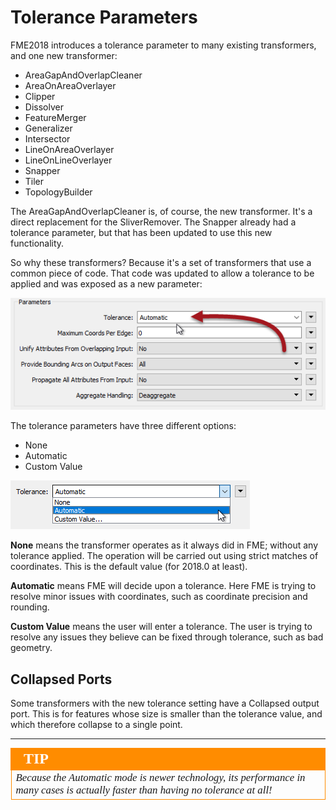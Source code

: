# Tolerance Parameters #

FME2018 introduces a tolerance parameter to many existing transformers, and one new transformer:

- AreaGapAndOverlapCleaner
- AreaOnAreaOverlayer
- Clipper
- Dissolver
- FeatureMerger
- Generalizer
- Intersector
- LineOnAreaOverlayer
- LineOnLineOverlayer
- Snapper
- Tiler
- TopologyBuilder

The AreaGapAndOverlapCleaner is, of course, the new transformer. It's a direct replacement for the SliverRemover. The Snapper already had a tolerance parameter, but that has been updated to use this new functionality.

So why these transformers? Because it's a set of transformers that use a common piece of code. That code was updated to allow a tolerance to be applied and was exposed as a new parameter:

![](./Images/Img4.000.ExampleToleranceParameter.png)

The tolerance parameters have three different options:

- None
- Automatic
- Custom Value

![](./Images/Img4.001.ToleranceParameterValues.png)

**None** means the transformer operates as it always did in FME; without any tolerance applied. The operation will be carried out using strict matches of coordinates. This is the default value (for 2018.0 at least).

**Automatic** means FME will decide upon a tolerance. Here FME is trying to resolve minor issues with coordinates, such as coordinate precision and rounding.

**Custom Value** means the user will enter a tolerance. The user is trying to resolve any issues they believe can be fixed through tolerance, such as bad geometry.

## Collapsed Ports ##

Some transformers with the new tolerance setting have a Collapsed output port. This is for features whose size is smaller than the tolerance value, and which therefore collapse to a single point.

---

<!--Tip Section--> 

<table style="border-spacing: 0px">
<tr>
<td style="vertical-align:middle;background-color:darkorange;border: 2px solid darkorange">
<i class="fa fa-info-circle fa-lg fa-pull-left fa-fw" style="color:white;padding-right: 12px;vertical-align:text-top"></i>
<span style="color:white;font-size:x-large;font-weight: bold;font-family:serif">TIP</span>
</td>
</tr>

<tr>
<td style="border: 1px solid darkorange">
<span style="font-family:serif; font-style:italic; font-size:larger">
Because the Automatic mode is newer technology, its performance in many cases is actually faster than having no tolerance at all!
</span>
</td>
</tr>
</table>